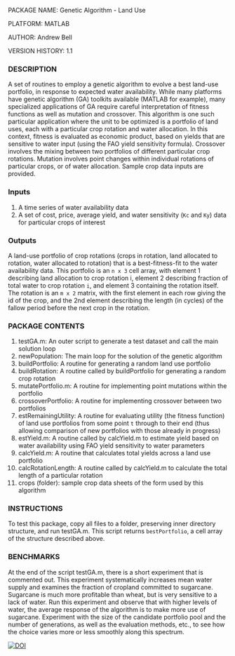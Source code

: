 PACKAGE NAME: Genetic Algorithm - Land Use

PLATFORM: MATLAB

AUTHOR: Andrew Bell

VERSION HISTORY: 1.1

### DESCRIPTION

A set of routines to employ a genetic algorithm to evolve a best land-use portfolio, in response to expected water
availability.  While many platforms have genetic algorithm (GA) toolkits available (MATLAB for example), many
specialized applications of GA require careful interpretation of fitness functions as well as mutation and crossover.
This algorithm is one such particular application where the unit to be optimized is a portfolio of land uses, each with
a particular crop rotation and water allocation.  In this context, fitness is evaluated as economic product, based on
yields that are sensitive to water input (using the FAO yield sensitivity formula).  Crossover involves the mixing
between two portfolios of different particular crop rotations.  Mutation involves point changes within individual
rotations of particular crops, or of water allocation.  Sample crop data inputs are provided.

### Inputs
1. A time series of water availability data
2. A set of cost, price, average yield, and water sensitivity (`Kc` and `Ky`) data for particular crops of interest

### Outputs
A land-use portfolio of crop rotations (crops in rotation, land allocated to rotation, water allocated to rotation) that
is a best-fitness-fit to the water availability data.  This portfolio is an `n x 3` cell array, with element 1
describing land allocation to crop rotation i, element 2 describing fraction of total water to crop rotation `i`, and
element 3 containing the rotation itself.  The rotation is an `m x 2` matrix, with the first element in each row giving
the id of the crop, and the 2nd element describing the length (in cycles) of the fallow period before the next crop in
the rotation.

### PACKAGE CONTENTS

1. testGA.m: An outer script to generate a test dataset and call the main solution loop
2. newPopulation: The main loop for the solution of the genetic algorithm
3. buildPortfolio: A routine for generating a random land use portfolio
4. buildRotation: A routine called by buildPortfolio for generating a random crop rotation
5. mutatePortfolio.m: A routine for implementing point mutations within the portfolio
6. crossoverPortfolio: A routine for implementing crossover between two portfolios
7. estRemainingUtility: A routine for evaluating utility (the fitness function) of land use portfolios from some point `t`
through to their end (thus allowing comparison of new portfolios with those already in progress)
8. estYield.m: A routine called by calcYield.m to estimate yield based on water availability using FAO yield sensitivity
to water parameters
9. calcYield.m: A routine that calculates total yields across a land use portfolio
10. calcRotationLength: A routine called by calcYield.m to calculate the total length of a particular rotation
11. crops (folder): sample crop data sheets of the form used by this algorithm

### INSTRUCTIONS

To test this package, copy all files to a folder, preserving inner directory structure, and run testGA.m.  This script
returns `bestPortfolio`, a cell array of the structure described above. 

### BENCHMARKS

At the end of the script testGA.m, there is a short experiment that is commented out.  This experiment systematically
increases mean water supply and examines the fraction of cropland committed to sugarcane.  Sugarcane is much more
profitable than wheat, but is very sensitive to a lack of water.  Run this experiment and observe that with higher
levels of water, the average response of the algorithm is to make more use of sugarcane.  Experiment with the size of
the candidate portfolio pool and the number of generations, as well as the evaluation methods, etc., to see how the
choice varies more or less smoothly along this spectrum.

[![DOI](https://zenodo.org/badge/15639/comses-abm-modules/matlab.land-use-ga.svg)](https://zenodo.org/badge/latestdoi/15639/comses-abm-modules/matlab.land-use-ga)
